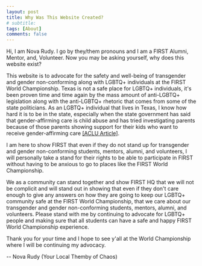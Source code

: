 ```yaml
---
layout: post
title: Why Was This Website Created?
# subtitle:
tags: [About]
comments: false
---
```


Hi, I am Nova Rudy. I go by they/them pronouns and I am a FIRST Alumni, Mentor, and, Volunteer. Now you may be asking yourself, why does this website exist? 

This website is to advocate for the safety and well-being of transgender and gender non-conforming along with LGBTQ+ individuals at the FIRST World Championship. Texas is not a safe place for LGBTQ+ individuals, it's been proven time and time again by the mass amount of anti-LGBTQ+ legislation along with the anti-LGBTQ+ rhetoric that comes from some of the state politicians. As an LGBTQ+ individual that lives in Texas, I know how hard it is to be in the state, especially when the state government has said that gender-affirming care is child abuse and has tried investigating parents because of those parents showing support for their kids who want to receive gender-affirming care [[ACLU Article]](https://www.aclu.org/news/lgbtq-rights/texas-wants-to-take-trans-kids-from-their-supportive-parents-were-suing).

I am here to show FIRST that even if they do not stand up for transgender and gender non-conforming students, mentors, alumni, and volunteers, I will personally take a stand for their rights to be able to participate in FIRST without having to be anxious to go to places like the FIRST World Championship.

 We as a community can stand together and show FIRST HQ that we will not be complicit and will stand out in showing that even if they don't care enough to give any answers on how they are going to keep our LGBTQ+ community safe at the FIRST World Championship, that we care about our transgender and gender non-conforming students, mentors, alumni, and volunteers. Please stand with me by continuing to advocate for LGBTQ+ people and making sure that all students can have a safe and happy FIRST World Championship experience.

 Thank you for your time and I hope to see y'all at the World Championship where I will be continuing my advocacy.

 -- Nova Rudy (Your Local Themby of Chaos)